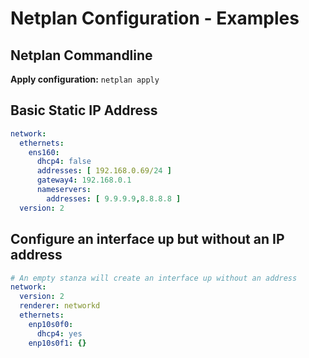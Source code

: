 # Netplan Configuration - Examples

## Netplan Commandline

**Apply configuration:** `netplan apply`

## Basic Static IP Address

```yml
network:
  ethernets:
    ens160:
      dhcp4: false
      addresses: [ 192.168.0.69/24 ]
      gateway4: 192.168.0.1
      nameservers:
        addresses: [ 9.9.9.9,8.8.8.8 ]
  version: 2
```

## Configure an interface up but without an IP address

```yml
# An empty stanza will create an interface up without an address
network:
  version: 2
  renderer: networkd
  ethernets:
    enp10s0f0:
      dhcp4: yes
    enp10s0f1: {}
```
